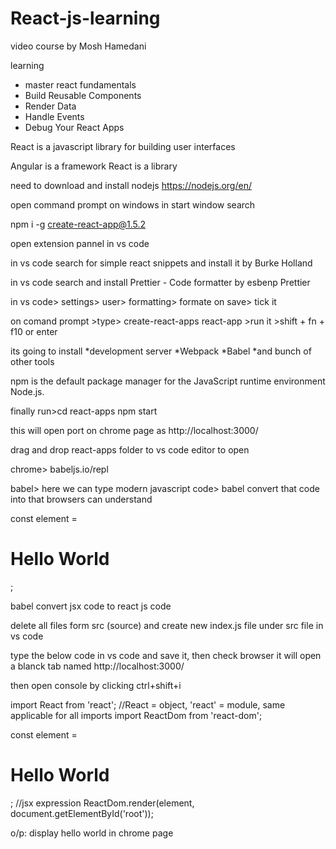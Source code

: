 # React-js-learning
video course by Mosh Hamedani
 
 learning 
 * master react fundamentals
 * Build Reusable Components
 * Render Data
 * Handle Events
 * Debug Your React Apps
 
 React is a javascript library for building user interfaces
 
 Angular is a framework
 React is a library
 
need to download and install nodejs https://nodejs.org/en/

open command prompt on windows in start window search

npm i -g create-react-app@1.5.2

open extension pannel in vs code

in vs code search for simple react snippets and install it by Burke Holland

in vs code search and install Prettier - Code formatter by esbenp Prettier

in vs code> settings> user> formatting> formate on save> tick it

on comand prompt >type> create-react-apps react-app >run it >shift + fn + f10 or enter

its going to install 
*development server 
*Webpack
*Babel
*and bunch of other tools

npm is the default package manager for the JavaScript runtime environment Node.js.

finally run>cd react-apps
npm start


this will open port on chrome page as http://localhost:3000/

drag and drop react-apps folder to vs code editor to open

chrome> babeljs.io/repl

babel> here we can type modern javascript code> babel convert that code into that browsers can understand

const element = <h1>Hello World</h1>;

babel convert jsx code to react js code

delete all files form src (source) and create new index.js file under src file in vs code

type the below code in vs code and save it, then check browser it will open a blanck tab named http://localhost:3000/

then open console by clicking ctrl+shift+i

import React from 'react';         //React = object, 'react' = module, same applicable for all imports
import ReactDom from 'react-dom';

const element = <h1>Hello World</h1>;  //jsx expression
ReactDom.render(element, document.getElementById('root'));

o/p: display hello world in chrome page












